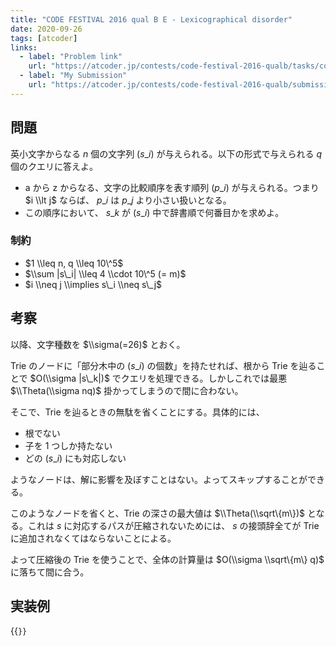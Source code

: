 ```yaml
---
title: "CODE FESTIVAL 2016 qual B E - Lexicographical disorder"
date: 2020-09-26
tags: [atcoder]
links:
  - label: "Problem link"
    url: "https://atcoder.jp/contests/code-festival-2016-qualb/tasks/codefestival_2016_qualB_e"
  - label: "My Submission"
    url: "https://atcoder.jp/contests/code-festival-2016-qualb/submissions/16537362"
---
```


## 問題

英小文字からなる $n$ 個の文字列 $(s\_i)$ が与えられる。以下の形式で与えられる $q$ 個のクエリに答えよ。

- a から z からなる、文字の比較順序を表す順列 $(p\_i)$ が与えられる。つまり $i \\lt j$ ならば、 $p\_i$ は $p\_j$ より小さい扱いとなる。
- この順序において、 $s\_k$ が $(s\_i)$ 中で辞書順で何番目かを求めよ。

### 制約

- $1 \\leq n, q \\leq 10\^5$
- $\\sum |s\_i| \\leq 4 \\cdot 10\^5 (= m)$
- $i \\neq j \\implies s\_i \\neq s\_j$

## 考察

以降、文字種数を $\\sigma(=26)$ とおく。

Trie のノードに「部分木中の $(s\_i)$ の個数」を持たせれば、根から Trie を辿ることで $O(\\sigma |s\_k|)$ でクエリを処理できる。しかしこれでは最悪 $\\Theta(\\sigma nq)$ 掛かってしまうので間に合わない。

そこで、Trie を辿るときの無駄を省くことにする。具体的には、

- 根でない
- 子を 1 つしか持たない
- どの $(s\_i)$ にも対応しない

ようなノードは、解に影響を及ぼすことはない。よってスキップすることができる。

このようなノードを省くと、Trie の深さの最大値は $\\Theta(\\sqrt\{m\})$ となる。これは $s$ に対応するパスが圧縮されないためには、 $s$ の接頭辞全てが Trie に追加されなくてはならないことによる。

よって圧縮後の Trie を使うことで、全体の計算量は $O(\\sigma \\sqrt\{m\} q)$ に落ちて間に合う。

## 実装例

{{<code file="0.cpp" language="cpp">}}
